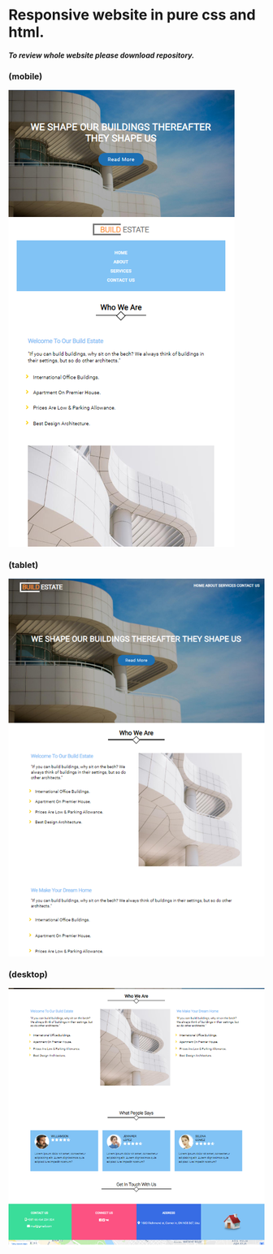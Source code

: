# Responsive website in pure css and html.
##### To review whole website please download repository.
### (mobile)
<img src="assets/images/mobile.png"/>

### (tablet)
<img src="assets/images/tablet.png"/>

### (desktop)
<img src="assets/images/desktop.png" />
